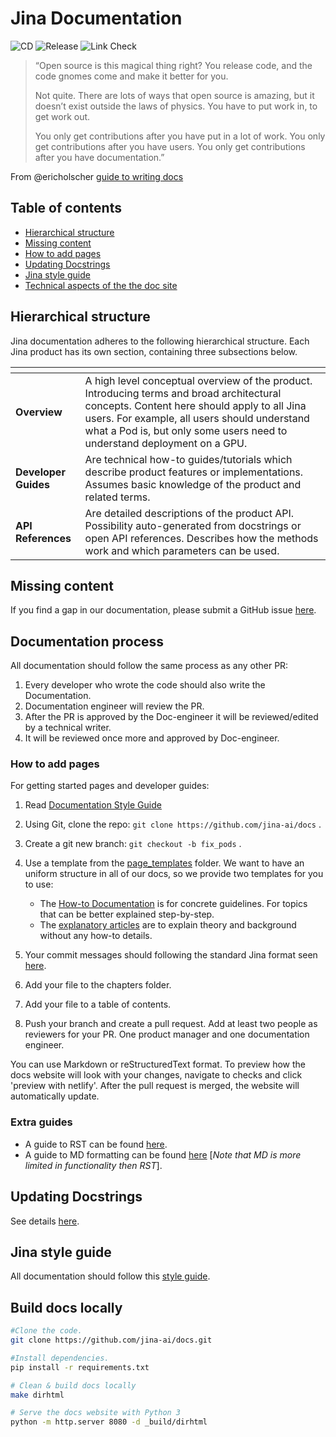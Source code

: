 # Jina Documentation

![CD](https://github.com/jina-ai/docs/workflows/CD/badge.svg?branch=master)
![Release](https://github.com/jina-ai/docs/workflows/Release/badge.svg?branch=master)
![Link Check](https://github.com/jina-ai/docs/workflows/incremental-linkcheck/badge.svg)

> “Open source is this magical thing right? You release code, and the code gnomes come and make it better for you.
>
> Not quite.
> There are lots of ways that open source is amazing, but it doesn’t exist outside the laws of physics. You have to put work in, to get work out.
>
>You only get contributions after you have put in a lot of work.
>You only get contributions after you have users.
>You only get contributions after you have documentation.”
>
From @ericholscher [guide to writing docs](https://www.writethedocs.org/guide/writing/beginners-guide-to-docs/)

## Table of contents
* [Hierarchical structure](#hierarchical-structure)
* [Missing content](#missing-content)
* [How to add pages](#how-to-add-pages)
* [Updating Docstrings](#updating-docstrings)
* [Jina style guide](#jina-style-guide)
* [Technical aspects of the the doc site](#technical-aspects-of-the-the-doc-site)

## Hierarchical structure

Jina documentation adheres to the following hierarchical structure. Each Jina product has its own section, containing three subsections below.

| <!-- -->    | <!-- -->    |
|-------------|-------------|
| **Overview** |A high level conceptual overview of the product. Introducing terms and broad architectural concepts. Content here should apply to all Jina users. For example, all users should understand what a Pod is, but only some users need to understand deployment on a GPU.|
 |**Developer Guides**  | Are technical how-to guides/tutorials which describe product features or implementations. Assumes basic knowledge of the product and related terms. |
| **API References**| Are detailed descriptions of the product API. Possibility auto-generated from docstrings or open API references. Describes how the methods work and which parameters can be used.  |


## Missing content

If you find a gap in our documentation, please submit a GitHub issue [here](https://github.com/jina-ai/docs/issues/new).

## Documentation process

All documentation should follow the same process as any other PR:

1. Every developer who wrote the code should also write the Documentation.
2. Documentation engineer will review the PR.
3. After the PR is approved by the Doc-engineer it will be reviewed/edited by a technical writer.
4. It will be reviewed once more and approved by Doc-engineer.

### How to add pages

For getting started pages and developer guides:

1.  Read [Documentation Style Guide](https://github.com/jina-ai/docs/blob/master/page_templates/style_guide.md)

2.  Using Git, clone the repo: `git clone https://github.com/jina-ai/docs` .

3.  Create a git new branch: `git checkout -b fix_pods` .

4.  Use a template from the [page_templates](https://github.com/jina-ai/docs/tree/master/page_templates) folder. We want to have an uniform structure in all of our docs, so we provide two templates for you to use:
    *  The [How-to Documentation](https://github.com/jina-ai/docs/blob/master/page_templates/developer_guide_how_to.rst) is for concrete guidelines. For topics that can be better explained step-by-step.
    * The [explanatory articles](https://github.com/jina-ai/docs/blob/master/page_templates/developer_guide_explanation.md) are to explain theory and background without any how-to details. 

5. Your commit messages should following the standard Jina format seen [here](https://github.com/jina-ai/jina#contributing).

6.  Add your file to the chapters folder.

7.  Add your file to a table of contents.

8.  Push your branch and create a pull request. Add at least two people as reviewers for your PR. One product manager and one documentation engineer.

You can use Markdown or reStructuredText format. To preview how the docs website will look with your changes, navigate to checks and click 'preview with netlify'. After the pull request is merged, the website will automatically update.

### Extra guides

* A guide to RST can be found [here](https://bashtage.github.io/sphinx-material/rst-cheatsheet/rst-cheatsheet.html).
*  A guide to MD formatting can be found [here](https://github.com/adam-p/markdown-here/wiki/Markdown-Cheatsheet) [*Note that MD is more limited in functionality then RST*].

## Updating Docstrings

See details [here](https://docs.jina.ai/chapters/docstring.html).

## Jina style guide

All documentation should follow this [style guide](https://github.com/jina-ai/docs/blob/master/page_templates/style_guide.md).

## Build docs locally


```bash
#Clone the code.
git clone https://github.com/jina-ai/docs.git

#Install dependencies.
pip install -r requirements.txt

# Clean & build docs locally
make dirhtml

# Serve the docs website with Python 3
python -m http.server 8080 -d _build/dirhtml
```
